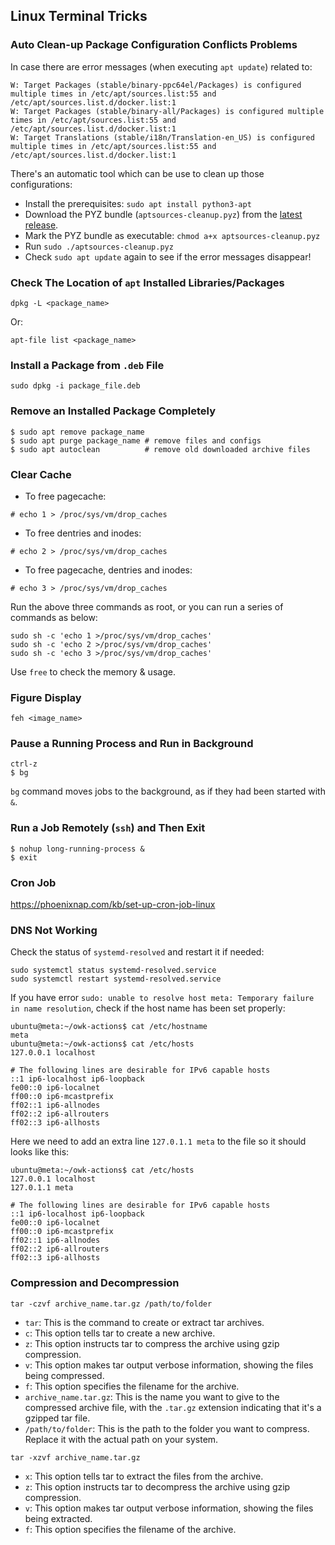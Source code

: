 ## Linux Terminal Tricks

### Auto Clean-up Package Configuration Conflicts Problems

In case there are error messages (when executing `apt update`) related to:

```
W: Target Packages (stable/binary-ppc64el/Packages) is configured multiple times in /etc/apt/sources.list:55 and /etc/apt/sources.list.d/docker.list:1
W: Target Packages (stable/binary-all/Packages) is configured multiple times in /etc/apt/sources.list:55 and /etc/apt/sources.list.d/docker.list:1
W: Target Translations (stable/i18n/Translation-en_US) is configured multiple times in /etc/apt/sources.list:55 and /etc/apt/sources.list.d/docker.list:1
```

There's an automatic tool which can be use to clean up those configurations:
- Install the prerequisites: `sudo apt install python3-apt`
- Download the PYZ bundle (`aptsources-cleanup.pyz`) from the [latest release](https://github.com/davidfoerster/aptsources-cleanup/releases/tag/v0.1.7.5.2).
- Mark the PYZ bundle as executable: `chmod a+x aptsources-cleanup.pyz`
- Run `sudo ./aptsources-cleanup.pyz`
- Check `sudo apt update` again to see if the error messages disappear!

### Check The Location of `apt` Installed Libraries/Packages

```
dpkg -L <package_name>
```

Or:

```
apt-file list <package_name>
```

### Install a Package from `.deb` File

```
sudo dpkg -i package_file.deb
```

### Remove an Installed Package Completely

```
$ sudo apt remove package_name
$ sudo apt purge package_name # remove files and configs
$ sudo apt autoclean          # remove old downloaded archive files
```

### Clear Cache

- To free pagecache:

```
# echo 1 > /proc/sys/vm/drop_caches
```

- To free dentries and inodes:

```
# echo 2 > /proc/sys/vm/drop_caches
```

- To free pagecache, dentries and inodes:

```
# echo 3 > /proc/sys/vm/drop_caches
```

Run the above three commands as root, or you can run a series of commands as below:

```
sudo sh -c 'echo 1 >/proc/sys/vm/drop_caches'
sudo sh -c 'echo 2 >/proc/sys/vm/drop_caches'
sudo sh -c 'echo 3 >/proc/sys/vm/drop_caches'
```

Use `free` to check the memory & usage.

### Figure Display

```
feh <image_name>
```

### Pause a Running Process and Run in Background

```
ctrl-z
$ bg
```

`bg` command moves jobs to the background, as if they had been started with `&`.

### Run a Job Remotely (`ssh`) and Then Exit

```
$ nohup long-running-process &
$ exit
```

### Cron Job

https://phoenixnap.com/kb/set-up-cron-job-linux

### DNS Not Working

Check the status of `systemd-resolved` and restart it if needed:

```
sudo systemctl status systemd-resolved.service
sudo systemctl restart systemd-resolved.service
```

If you have error `sudo: unable to resolve host meta: Temporary failure in name resolution`, check if the host name has been set properly:

```
ubuntu@meta:~/owk-actions$ cat /etc/hostname
meta
ubuntu@meta:~/owk-actions$ cat /etc/hosts
127.0.0.1 localhost

# The following lines are desirable for IPv6 capable hosts
::1 ip6-localhost ip6-loopback
fe00::0 ip6-localnet
ff00::0 ip6-mcastprefix
ff02::1 ip6-allnodes
ff02::2 ip6-allrouters
ff02::3 ip6-allhosts
```

Here we need to add an extra line `127.0.1.1 meta` to the file so it should looks like this:

```
ubuntu@meta:~/owk-actions$ cat /etc/hosts
127.0.0.1 localhost
127.0.1.1 meta

# The following lines are desirable for IPv6 capable hosts
::1 ip6-localhost ip6-loopback
fe00::0 ip6-localnet
ff00::0 ip6-mcastprefix
ff02::1 ip6-allnodes
ff02::2 ip6-allrouters
ff02::3 ip6-allhosts
```

### Compression and Decompression

```
tar -czvf archive_name.tar.gz /path/to/folder
```

- `tar`: This is the command to create or extract tar archives.
- `c`: This option tells tar to create a new archive.
- `z`: This option instructs tar to compress the archive using gzip compression.
- `v`: This option makes tar output verbose information, showing the files being compressed.
- `f`: This option specifies the filename for the archive.
- `archive_name.tar.gz`: This is the name you want to give to the compressed archive file, with the `.tar.gz` extension indicating that it's a gzipped tar file.
- `/path/to/folder`: This is the path to the folder you want to compress. Replace it with the actual path on your system.

```
tar -xzvf archive_name.tar.gz
```

- `x`: This option tells tar to extract the files from the archive.
- `z`: This option instructs tar to decompress the archive using gzip compression.
- `v`: This option makes tar output verbose information, showing the files being extracted.
- `f`: This option specifies the filename of the archive.
